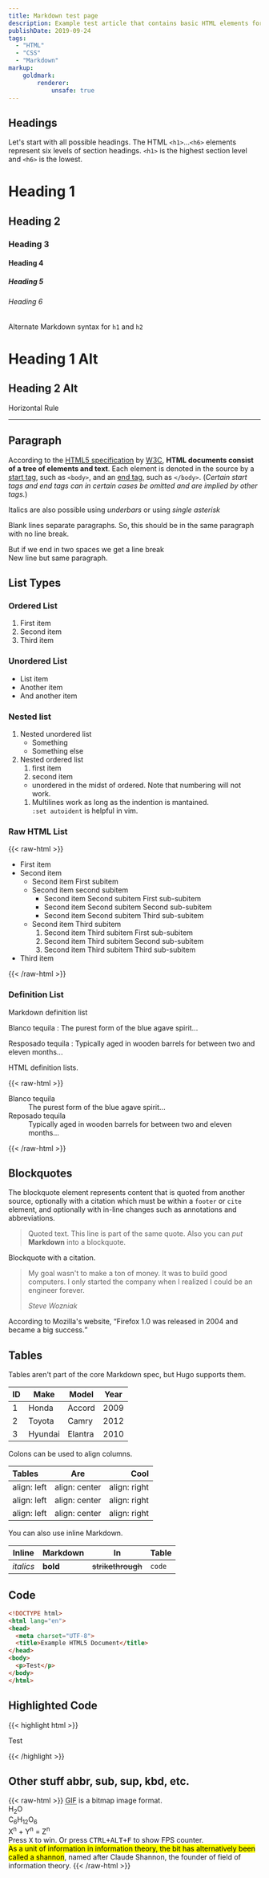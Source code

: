 ```yaml
---
title: Markdown test page
description: Example test article that contains basic HTML elements for text formatting on the Web.
publishDate: 2019-09-24
tags:
  - "HTML"
  - "CSS"
  - "Markdown"
markup:
    goldmark:
        renderer:
            unsafe: true
---
```


<!--more-->

## Headings

Let's start with all possible headings. The HTML `<h1>`...`<h6>` elements represent six levels of section headings. `<h1>` is the highest section level and `<h6>` is the lowest.

# Heading 1
## Heading 2
### Heading 3
#### Heading 4
##### Heading 5
###### Heading 6

Alternate Markdown syntax for `h1` and `h2`

Heading 1 Alt
=============

Heading 2 Alt
-------------

Horizontal Rule

******

## Paragraph

According to the [HTML5 specification](https://www.w3.org/TR/html5/dom.html#elements) by [W3C](https://www.w3.org/), 
**HTML documents consist of a tree of elements and text**.
Each element is denoted in the source by a [start tag](https://www.w3.org/TR/html5/syntax.html#syntax-start-tags), such as `<body>`, and an [end tag](https://www.w3.org/TR/html5/syntax.html#syntax-end-tags), such as `</body>`. (*Certain start tags and end tags can in certain cases be omitted and are implied by other tags.*)

Italics are also possible using _underbars_ or using *single asterisk*

Blank lines separate paragraphs.
So, this should be in the same paragraph with no line break.

But if we end in two spaces we get a line break  
New line but same paragraph.


## List Types

### Ordered List

1. First item
2. Second item
3. Third item

### Unordered List

* List item
* Another item
* And another item

### Nested list

1. Nested unordered list
    * Something
    * Something else
2. Nested ordered list
    1. first item
    1. second item
    * unordered in the midst of ordered. Note that numbering will not work.
    1. Multilines work as long as the indention
       is mantained.  
       `:set autoident` is helpful in vim.

### Raw HTML List

{{< raw-html >}}
<ul>
  <li>First item</li>
  <li>Second item
    <ul>
      <li>Second item First subitem</li>
      <li>Second item second subitem
        <ul>
          <li>Second item Second subitem First sub-subitem</li>
          <li>Second item Second subitem Second sub-subitem</li>
          <li>Second item Second subitem Third sub-subitem</li>
        </ul>
      </li>
      <li>Second item Third subitem
        <ol>
          <li>Second item Third subitem First sub-subitem</li>
          <li>Second item Third subitem Second sub-subitem</li>
          <li>Second item Third subitem Third sub-subitem</li>
        </ol>
    </ul>
  </li>
  <li>Third item</li>
</ul>
{{< /raw-html >}}

### Definition List

Markdown definition list

Blanco tequila
: The purest form of the blue agave spirit...

Resposado tequila
: Typically aged in wooden barrels for between two
  and eleven months...

HTML definition lists.

{{< raw-html >}}
<dl>
  <dt>Blanco tequila</dt>
  <dd>The purest form of the blue agave spirit...</dd>
  <dt>Reposado tequila</dt>
  <dd>Typically aged in wooden barrels for between two and eleven months...</dd>
</dl>
{{< /raw-html >}}

## Blockquotes

The blockquote element represents content that is quoted from another source, optionally with a citation which must be within a `footer` or `cite` element, and optionally with in-line changes such as annotations and abbreviations.

> Quoted text.
> This line is part of the same quote.
> Also you can *put* **Markdown** into a blockquote.

Blockquote with a citation.

<blockquote>
  <p>My goal wasn't to make a ton of money. It was to build good computers. I only started the company when I realized I could be an engineer forever.</p>
  <footer> <cite>Steve Wozniak</cite></footer>
</blockquote>

According to Mozilla's website, <q cite="https://www.mozilla.org/en-US/about/history/details/">Firefox 1.0 was released in 2004 and became a big success.</q>

## Tables

Tables aren't part of the core Markdown spec, but Hugo supports them.

| ID  | Make      | Model   | Year |
| --- | --------- | ------- | ---- |
| 1   | Honda     | Accord  | 2009 |
| 2   | Toyota    | Camry   | 2012 |
| 3   | Hyundai   | Elantra | 2010 |

Colons can be used to align columns.

| Tables      | Are           | Cool         |
|:----------- |:-------------:| ------------:|
| align: left | align: center | align: right |
| align: left | align: center | align: right |
| align: left | align: center | align: right |

You can also use inline Markdown.

| Inline     | Markdown  | In                | Table      |
| ---------- | --------- | ----------------- | ---------- |
| *italics*  | **bold**  | ~~strikethrough~~ | `code`     |

## Code

```html
<!DOCTYPE html>
<html lang="en">
<head>
  <meta charset="UTF-8">
  <title>Example HTML5 Document</title>
</head>
<body>
  <p>Test</p>
</body>
</html>
```

## Highlighted Code

{{< highlight html >}}
<!DOCTYPE html>
<html lang="en">
<head>
  <meta charset="UTF-8">
  <title>Example HTML5 Document</title>
</head>
<body>
  <p>Test</p>
</body>
</html>
{{< /highlight >}}

## Other stuff  abbr, sub, sup, kbd, etc.

{{< raw-html >}}
<abbr title="Graphics Interchange Format">GIF</abbr> is a bitmap image format.
<br>
H<sub>2</sub>O
<br>
C<sub>6</sub>H<sub>12</sub>O<sub>6</sub>
<br>
X<sup>n</sup> + Y<sup>n</sup> = Z<sup>n</sup>
<br>
Press <kbd>X</kbd> to win. Or press <kbd><kbd>CTRL</kbd>+<kbd>ALT</kbd>+<kbd>F</kbd></kbd> to show FPS counter.
<br>
<mark>As a unit of information in information theory, the bit has alternatively been called a shannon</mark>, named after Claude Shannon, the founder of field of information theory.
{{< /raw-html >}}
